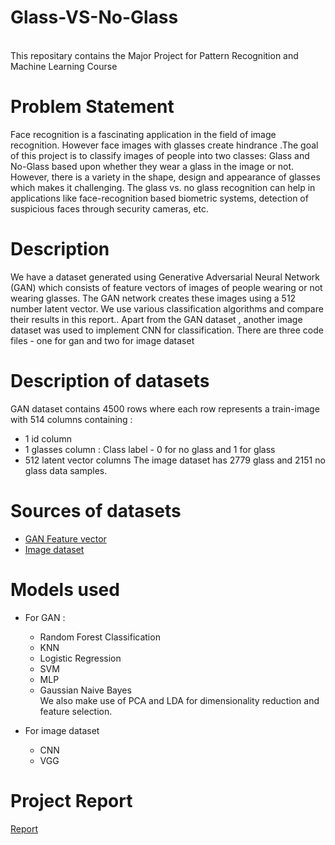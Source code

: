 # Glass-VS-No-Glass
<br/>
This repositary contains the Major Project for Pattern Recognition and Machine Learning Course

# Problem Statement
Face recognition is a fascinating application in the field of image recognition. However face images with glasses create hindrance .The goal of this project is to classify images of people into two classes: Glass and No-Glass based upon whether they wear a glass in the image or not. However, there is a variety in the shape, design and appearance of glasses which makes it challenging. The glass vs. no glass recognition can help in applications like face-recognition based biometric systems, detection of suspicious faces through security cameras, etc.

# Description

We have a dataset generated using Generative Adversarial Neural Network (GAN) which consists of feature vectors of images of people wearing or not wearing glasses. The GAN network creates these images using a 512 number latent vector. We use various classification algorithms and compare their results in this report.. Apart from the GAN dataset , another image dataset was used to implement CNN for classification.
There are three code files - one for gan and two for image dataset

# Description of datasets

GAN dataset contains 4500  rows where each row represents a train-image with 514 columns containing :
- 1 id column
- 1 glasses column : Class label - 0 for no glass and 1 for glass
- 512 latent vector columns
The image dataset has 2779 glass and 2151 no glass data samples.

# Sources of datasets
- [GAN Feature vector](https://www.kaggle.com/jeffheaton/glasses-or-no-glasses/)
- [Image dataset](https://www.kaggle.com/jorgebuenoperez/datacleaningglassesnoglasses)

# Models used 
- For GAN :
   - Random Forest Classification
   - KNN
   - Logistic Regression
   - SVM
   - MLP
   - Gaussian Naive Bayes<br/>
    We also make use of  PCA and LDA for dimensionality reduction and feature selection.
    
- For image dataset
    - CNN
    - VGG

# Project Report 
[Report](https://docs.google.com/document/d/1tlITSOfW7ZYc40DzOBEnw_TdNz5BtmDwrE8PRAapzEg/edit?usp=sharing)
